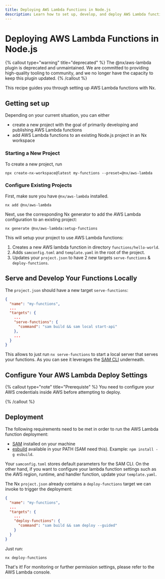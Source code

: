 ```yaml
---
title: Deploying AWS Lambda Functions in Node.js
description: Learn how to set up, develop, and deploy AWS Lambda functions in an Nx workspace using the @nx/aws-lambda plugin.
---
```


# Deploying AWS Lambda Functions in Node.js

{% callout type="warning"  title="deprecated" %}
The @nx/aws-lambda plugin is deprecated and unmaintained.
We are committed to providing high-quality tooling to community, and we no longer have the capacity to keep this plugin updated.
{% /callout %}

This recipe guides you through setting up AWS Lambda functions with Nx.

## Getting set up

Depending on your current situation, you can either

- create a new project with the goal of primarily developing and publishing AWS Lambda functions
- add AWS Lambda functions to an existing Node.js project in an Nx workspace

### Starting a New Project

To create a new project, run

```shell
npx create-nx-workspace@latest my-functions --preset=@nx/aws-lambda
```

### Configure Existing Projects

First, make sure you have `@nx/aws-lambda` installed.

```shell {% skipRescope=true %}
nx add @nx/aws-lambda
```

Next, use the corresponding Nx generator to add the AWS Lambda configuration to an existing project:

```shell
nx generate @nx/aws-lambda:setup-functions
```

This will setup your project to use AWS Lambda functions:

1. Creates a new AWS lambda function in directory `functions/hello-world`.
2. Adds `samconfig.toml` and `template.yaml` in the root of the project.
3. Updates your `project.json` to have 2 new targets `serve-functions` & `deploy-functions`.

## Serve and Develop Your Functions Locally

The `project.json` should have a new target `serve-functions`:

```json {% fileName="project.json" %}
{
  "name": "my-functions",
  ...
  "targets": {
    ...
    "serve-functions": {
      "command": "sam build && sam local start-api"
    },
    ...
  }
}
```

This allows to just run `nx serve-functions` to start a local server that serves your functions. As you can see it leverages the [SAM CLI](https://docs.aws.amazon.com/serverless-application-model/latest/developerguide/serverless-sam-cli-command-reference.html) underneath.

## Configure Your AWS Lambda Deploy Settings

{% callout type="note" title="Prerequiste" %}
You need to configure your AWS credentials inside AWS before attempting to deploy.

{% /callout %}

## Deployment

The following requirements need to be met in order to run the AWS Lambda function deployment:

- [SAM](https://docs.aws.amazon.com/serverless-application-model/latest/developerguide/install-sam-cli.html#install-sam-cli-instructions) installed on your machine
- [esbuild](https://esbuild.github.io/getting-started/) available in your PATH (SAM need this). Example: `npm install -g esbuild`.

Your `samconfig.toml` stores default parameters for the SAM CLI. On the other hand, if you want to configure your lambda function settings such as the AWS region, runtime, and handler function, update your `template.yaml`.

The Nx `project.json` already contains a `deploy-functions` target we can invoke to trigger the deployment:

```json {% fileName="project.json" %}
{
  "name": "my-functions",
  ...
  "targets": {
    ...
    "deploy-functions": {
      "command": "sam build && sam deploy --guided"
    }
  }
}
```

Just run:

```shell
nx deploy-functions
```

That's it! For monitoring or further permission settings, please refer to the AWS Lambda console.
